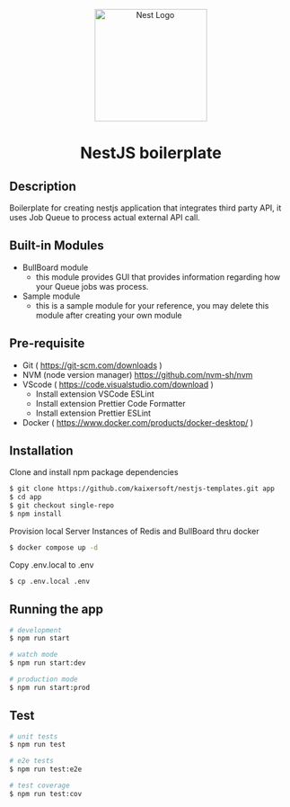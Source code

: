 <p align="center">
  <a href="http://nestjs.com/" target="blank"><img src="https://nestjs.com/img/logo-small.svg" width="200" alt="Nest Logo" /></a>
</p>

<h1 align="center">NestJS boilerplate</h1>

## Description

Boilerplate for creating nestjs application that integrates
third party API, it uses Job Queue to process actual external API call.

## Built-in Modules

- BullBoard module
  - this module provides GUI that provides information regarding how your Queue jobs was process.
- Sample module
  - this is a sample module for your reference, you may delete this module after creating your own module

## Pre-requisite

- Git ( https://git-scm.com/downloads )
- NVM (node version manager) https://github.com/nvm-sh/nvm
- VScode ( https://code.visualstudio.com/download )
  - Install extension VSCode ESLint
  - Install extension Prettier Code Formatter
  - Install extension Prettier ESLint
- Docker ( https://www.docker.com/products/docker-desktop/ )

## Installation

Clone and install npm package dependencies

```bash
$ git clone https://github.com/kaixersoft/nestjs-templates.git app
$ cd app
$ git checkout single-repo
$ npm install
```

Provision local Server Instances of Redis and BullBoard thru docker

```bash
$ docker compose up -d
```

Copy .env.local to .env

```bash
$ cp .env.local .env
```




## Running the app

```bash
# development
$ npm run start

# watch mode
$ npm run start:dev

# production mode
$ npm run start:prod
```

## Test

```bash
# unit tests
$ npm run test

# e2e tests
$ npm run test:e2e

# test coverage
$ npm run test:cov
```
